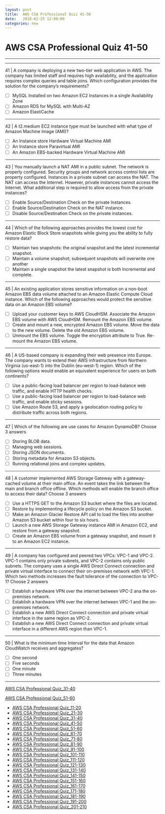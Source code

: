```yaml
---
layout: post 
title:  AWS CSA Professional Quiz 41-50 
date:   2018-02-25 12:00:00
categories: new
---
```


AWS CSA Professional Quiz 41-50 
====
-----
-----
41 | A company is deploying a new two-tier web application in AWS. The company has limited staff and requires high availability, and the application requires complex queries and table joins. Which configuration provides the solution for the company’s requirements?

  - [ ] MySQL Installed on two Amazon EC2 Instances in a single Availability Zone
  - [ ] Amazon RDS for MySQL with Multi-AZ
  - [ ] Amazon ElastiCache

 ---------- 

42 | A t2.medium EC2 instance type must be launched with what type of Amazon Machine Image (AMI)?

  - [ ] An Instance store Hardware Virtual Machine AMI
  - [ ] An Instance store Paravirtual AMI
  - [ ] An Amazon EBS-backed Hardware Virtual Machine AMI

 ---------- 

43 | You manually launch a NAT AMI in a public subnet. The network is properly configured. Security groups and network access control lists are property configured. Instances in a private subnet can access the NAT. The NAT can access the Internet. However, private instances cannot access the Internet. What additional step is required to allow access from the private instances?

  - [ ] Enable Source/Destination Check on the private Instances.
  - [ ] Enable Source/Destination Check on the NAT instance.
  - [ ] Disable Source/Destination Check on the private instances.

 ---------- 

44 | Which of the following approaches provides the lowest cost for Amazon Elastic Block Store snapshots while giving you the ability to fully restore data?

  - [ ] Maintain two snapshots: the original snapshot and the latest incremental snapshot.
  - [ ] Maintain a volume snapshot; subsequent snapshots will overwrite one another
  - [ ] Maintain a single snapshot the latest snapshot is both Incremental and complete.

 ---------- 

45 | An existing application stores sensitive information on a non-boot Amazon EBS data volume attached to an Amazon Elastic Compute Cloud instance. Which of the following approaches would protect the sensitive data on an Amazon EBS volume?

  - [ ] Upload your customer keys to AWS CloudHSM. Associate the Amazon EBS volume with AWS CloudHSM. Remount the Amazon EBS volume.
  - [ ] Create and mount a new, encrypted Amazon EBS volume. Move the data to the new volume. Delete the old 
Amazon EBS volume.
  - [ ] Unmount the EBS volume. Toggle the encryption attribute to True. Re-mount the Amazon EBS volume.

 ---------- 

46 | A US-based company is expanding their web presence into Europe. The company wants to extend their AWS infrastructure from Northern Virginia (us-east-1) into the Dublin (eu-west-1) region. Which of the following
options would enable an equivalent experience for users on both continents?

  - [ ] Use a public-facing load balancer per region to load-balance web traffic, and enable HTTP health checks.
  - [ ] Use a public-facing load balancer per region to load-balance web traffic, and enable sticky sessions.
  - [ ] Use Amazon Route 53, and apply a geolocation routing policy to distribute traffic across both regions.

 ---------- 

47 | Which of the following are use cases for Amazon DynamoDB? Choose 3 answers

  - [ ] Storing BLOB data.
  - [ ] Managing web sessions.
  - [ ] Storing JSON documents.
  - [ ] Storing metadata for Amazon S3 objects.
  - [ ] Running relational joins and complex updates.

 ---------- 

48 | A customer implemented AWS Storage Gateway with a gateway-cached volume at their main office. An event takes the link between the main and branch office offline. Which methods will enable the branch office to
access their data? Choose 3 answers

  - [ ] Use a HTTPS GET to the Amazon S3 bucket where the files are located.
  - [ ] Restore by implementing a lifecycle policy on the Amazon S3 bucket.
  - [ ] Make an Amazon Glacier Restore API call to load the files into another Amazon S3 bucket within four to six 
hours.
  - [ ] Launch a new AWS Storage Gateway instance AMI in Amazon EC2, and restore from a gateway snapshot.
  - [ ] Create an Amazon EBS volume from a gateway snapshot, and mount it to an Amazon EC2 instance.

 ---------- 

49 | A company has configured and peered two VPCs: VPC-1 and VPC-2. VPC-1 contains only private subnets, and VPC-2 contains only public subnets. The company uses a single AWS Direct Connect connection and private
virtual interface to connect their on-premises network with VPC-1. Which two methods increases the fault tolerance of the connection to VPC-1? Choose 2 answers

  - [ ] Establish a hardware VPN over the internet between VPC-2 ana the on-premises network.
  - [ ] Establish a hardware VPN over the internet between VPC-1 and the on-premises network.
  - [ ] Establish a new AWS Direct Connect connection and private virtual interface in the same region as VPC-2.
  - [ ] Establish a new AWS Direct Connect connection and private virtual interface in a different AWS region than 
VPC-1.

 ---------- 

50 | What is the minimum time Interval for the data that Amazon CloudWatch receives and aggregates?

  - [ ] One second
  - [ ] Five seconds
  - [ ] One minute
  - [ ] Three minutes

 ---------- 
[AWS CSA Professional Quiz_31-40](AWS_CSA_Professional_Quiz_31-40.md)

[AWS CSA Professional Quiz_51-60](AWS_CSA_Professional_Quiz_51-60.md)

  * [AWS CSA Professional Quiz_11-20](AWS_CSA_Professional_Quiz_11-20.md)
  * [AWS CSA Professional Quiz_21-30](AWS_CSA_Professional_Quiz_21-30.md)
  * [AWS CSA Professional Quiz_31-40](AWS_CSA_Professional_Quiz_31-40.md)
  * [AWS CSA Professional Quiz_41-50](AWS_CSA_Professional_Quiz_41-50.md)
  * [AWS CSA Professional Quiz_51-60](AWS_CSA_Professional_Quiz_51-60.md)
  * [AWS CSA Professional Quiz_61-70](AWS_CSA_Professional_Quiz_61-70.md)
  * [AWS CSA Professional Quiz_71-80](AWS_CSA_Professional_Quiz_71-80.md)
  * [AWS CSA Professional Quiz_81-90](AWS_CSA_Professional_Quiz_81-90.md)
  * [AWS CSA Professional Quiz_91-100](AWS_CSA_Professional_Quiz_91-100.md)
  * [AWS CSA Professional Quiz_101-110](AWS_CSA_Professional_Quiz_101-110.md)
  * [AWS CSA Professional Quiz_111-120](AWS_CSA_Professional_Quiz_111-120.md)
  * [AWS CSA Professional Quiz_121-130](AWS_CSA_Professional_Quiz_121-130.md)
  * [AWS CSA Professional Quiz_131-140](AWS_CSA_Professional_Quiz_131-140.md)
  * [AWS CSA Professional Quiz_141-150](AWS_CSA_Professional_Quiz_141-150.md)
  * [AWS CSA Professional Quiz_151-160](AWS_CSA_Professional_Quiz_151-160.md)
  * [AWS CSA Professional Quiz_161-170](AWS_CSA_Professional_Quiz_161-170.md)
  * [AWS CSA Professional Quiz_171-180](AWS_CSA_Professional_Quiz_171-180.md)
  * [AWS CSA Professional Quiz_181-190](AWS_CSA_Professional_Quiz_181-190.md)
  * [AWS CSA Professional Quiz_191-200](AWS_CSA_Professional_Quiz_191-200.md)
  * [AWS CSA Professional Quiz_201-210](AWS_CSA_Professional_Quiz_201-210.md)
